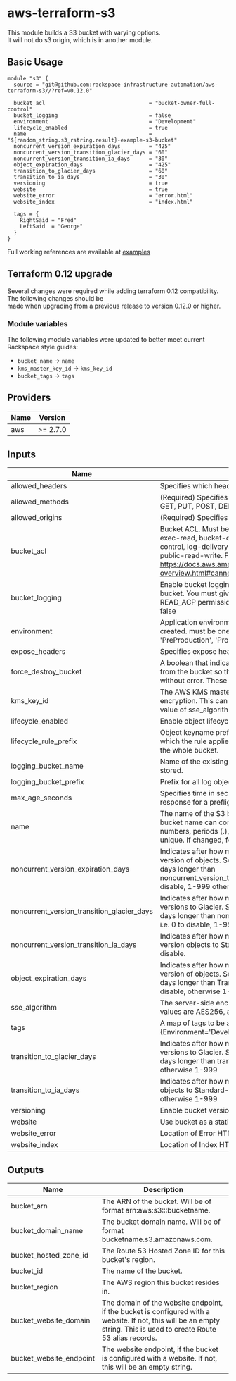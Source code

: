 # aws-terraform-s3

This module builds a S3 bucket with varying options.  
It will not do s3 origin, which is in another module.

## Basic Usage

```HCL
module "s3" {
  source = "git@github.com:rackspace-infrastructure-automation/aws-terraform-s3//?ref=v0.12.0"

  bucket_acl                                 = "bucket-owner-full-control"
  bucket_logging                             = false
  environment                                = "Development"
  lifecycle_enabled                          = true
  name                                       = "${random_string.s3_rstring.result}-example-s3-bucket"
  noncurrent_version_expiration_days         = "425"
  noncurrent_version_transition_glacier_days = "60"
  noncurrent_version_transition_ia_days      = "30"
  object_expiration_days                     = "425"
  transition_to_glacier_days                 = "60"
  transition_to_ia_days                      = "30"
  versioning                                 = true
  website                                    = true
  website_error                              = "error.html"
  website_index                              = "index.html"

  tags = {
    RightSaid = "Fred"
    LeftSaid  = "George"
  }
}
```

Full working references are available at [examples](examples)

## Terraform 0.12 upgrade

Several changes were required while adding terraform 0.12 compatibility.  The following changes should be  
made when upgrading from a previous release to version 0.12.0 or higher.

### Module variables

The following module variables were updated to better meet current Rackspace style guides:

- `bucket_name` -> `name`
- `kms_master_key_id` -> `kms_key_id`
- `bucket_tags` -> `tags`

## Providers

| Name | Version |
|------|---------|
| aws | >= 2.7.0 |

## Inputs

| Name | Description | Type | Default | Required |
|------|-------------|------|---------|:-----:|
| allowed\_headers | Specifies which headers are allowed. | `list(string)` | `[]` | no |
| allowed\_methods | (Required) Specifies which methods are allowed. Can be GET, PUT, POST, DELETE or HEAD. | `list(string)` | `[]` | no |
| allowed\_origins | (Required) Specifies which origins are allowed. | `list(string)` | `[]` | no |
| bucket\_acl | Bucket ACL. Must be either authenticated-read, aws-exec-read, bucket-owner-read, bucket-owner-full-control, log-delivery-write, private, public-read or public-read-write. For more details https://docs.aws.amazon.com/AmazonS3/latest/dev/acl-overview.html#canned-acl | `string` | `"bucket-owner-full-control"` | no |
| bucket\_logging | Enable bucket logging. Will store logs in another existing bucket. You must give the log-delivery group WRITE and READ\_ACP permissions to the target bucket. i.e. true \| false | `bool` | `false` | no |
| environment | Application environment for which this network is being created. must be one of ['Development', 'Integration', 'PreProduction', 'Production', 'QA', 'Staging', 'Test'] | `string` | `"Development"` | no |
| expose\_headers | Specifies expose header in the response. | `list(string)` | `[]` | no |
| force\_destroy\_bucket | A boolean that indicates all objects should be deleted from the bucket so that the bucket can be destroyed without error. These objects are not recoverable. | `bool` | `false` | no |
| kms\_key\_id | The AWS KMS master key ID used for the SSE-KMS encryption. This can only be used when you set the value of sse\_algorithm as aws:kms. | `string` | `""` | no |
| lifecycle\_enabled | Enable object lifecycle management. i.e. true \| false | `bool` | `false` | no |
| lifecycle\_rule\_prefix | Object keyname prefix identifying one or more objects to which the rule applies. Set as an empty string to target the whole bucket. | `string` | `""` | no |
| logging\_bucket\_name | Name of the existing bucket where the logs will be stored. | `string` | `""` | no |
| logging\_bucket\_prefix | Prefix for all log object keys. i.e. logs/ | `string` | `""` | no |
| max\_age\_seconds | Specifies time in seconds that browser can cache the response for a preflight request. | `number` | `600` | no |
| name | The name of the S3 bucket for the access logs. The bucket name can contain only lowercase letters, numbers, periods (.), and dashes (-). Must be globally unique. If changed, forces a new resource. | `string` | n/a | yes |
| noncurrent\_version\_expiration\_days | Indicates after how many days we are deleting previous version of objects.  Set to 0 to disable or at least 365 days longer than noncurrent\_version\_transition\_glacier\_days. i.e. 0 to disable, 1-999 otherwise | `number` | `0` | no |
| noncurrent\_version\_transition\_glacier\_days | Indicates after how many days we are moving previous versions to Glacier.  Should be 0 to disable or at least 30 days longer than noncurrent\_version\_transition\_ia\_days. i.e. 0 to disable, 1-999 otherwise | `number` | `0` | no |
| noncurrent\_version\_transition\_ia\_days | Indicates after how many days we are moving previous version objects to Standard-IA storage. Set to 0 to disable. | `number` | `0` | no |
| object\_expiration\_days | Indicates after how many days we are deleting current version of objects. Set to 0 to disable or at least 365 days longer than TransitionInDaysGlacier. i.e. 0 to disable, otherwise 1-999 | `number` | `0` | no |
| sse\_algorithm | The server-side encryption algorithm to use. Valid values are AES256, aws:kms, and none | `string` | `"AES256"` | no |
| tags | A map of tags to be applied to the Bucket. i.e {Environment='Development'} | `map(string)` | `{}` | no |
| transition\_to\_glacier\_days | Indicates after how many days we are moving current versions to Glacier.  Should be 0 to disable or at least 30 days longer than transition\_to\_ia\_days. i.e. 0 to disable, otherwise 1-999 | `number` | `0` | no |
| transition\_to\_ia\_days | Indicates after how many days we are moving current objects to Standard-IA storage. i.e. 0 to disable, otherwise 1-999 | `number` | `0` | no |
| versioning | Enable bucket versioning. i.e. true \| false | `bool` | `false` | no |
| website | Use bucket as a static website. i.e. true \| false | `bool` | `false` | no |
| website\_error | Location of Error HTML file. i.e. error.html | `string` | `"error.html"` | no |
| website\_index | Location of Index HTML file. i.e index.html | `string` | `"index.html"` | no |

## Outputs

| Name | Description |
|------|-------------|
| bucket\_arn | The ARN of the bucket. Will be of format arn:aws:s3:::bucketname. |
| bucket\_domain\_name | The bucket domain name. Will be of format bucketname.s3.amazonaws.com. |
| bucket\_hosted\_zone\_id | The Route 53 Hosted Zone ID for this bucket's region. |
| bucket\_id | The name of the bucket. |
| bucket\_region | The AWS region this bucket resides in. |
| bucket\_website\_domain | The domain of the website endpoint, if the bucket is configured with a website. If not, this will be an empty string. This is used to create Route 53 alias records. |
| bucket\_website\_endpoint | The website endpoint, if the bucket is configured with a website. If not, this will be an empty string. |

